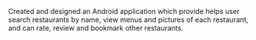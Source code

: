 Created and designed an Android application which provide helps user search restaurants by name, view menus and pictures of each
restaurant, and can rate, review and bookmark other restaurants.
